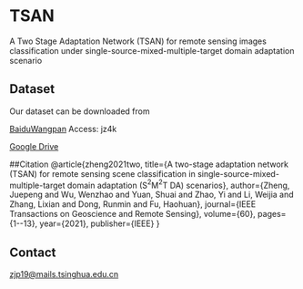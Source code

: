 # TSAN
A Two Stage Adaptation Network (TSAN) for remote sensing images classification under single-source-mixed-multiple-target domain adaptation scenario


## Dataset

Our dataset can be downloaded from 

[BaiduWangpan](https://pan.baidu.com/s/1QWQNFsPQ_TJyt-F7mP7UYg) Access: jz4k

[Google Drive](https://drive.google.com/file/d/1UoA8FVFYk6iwzekGpTUNN98D4Mmxrdvb/view?usp=sharing)


##Citation
@article{zheng2021two,
  title={A two-stage adaptation network (TSAN) for remote sensing scene classification in single-source-mixed-multiple-target domain adaptation (S$^2$M$^2$T DA) scenarios},
  author={Zheng, Juepeng and Wu, Wenzhao and Yuan, Shuai and Zhao, Yi and Li, Weijia and Zhang, Lixian and Dong, Runmin and Fu, Haohuan},
  journal={IEEE Transactions on Geoscience and Remote Sensing},
  volume={60},
  pages={1--13},
  year={2021},
  publisher={IEEE}
}


## Contact
zjp19@mails.tsinghua.edu.cn

